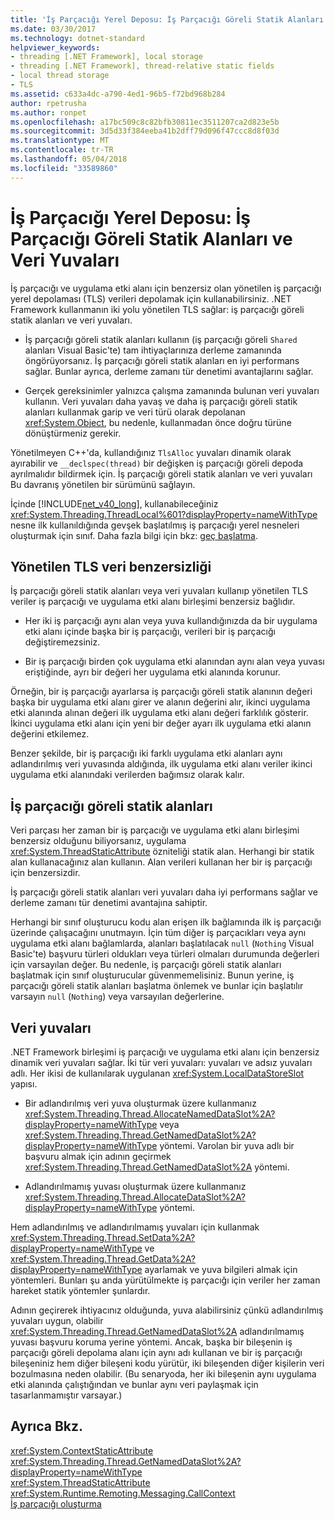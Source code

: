 ```yaml
---
title: 'İş Parçacığı Yerel Deposu: İş Parçacığı Göreli Statik Alanları ve Veri Yuvaları'
ms.date: 03/30/2017
ms.technology: dotnet-standard
helpviewer_keywords:
- threading [.NET Framework], local storage
- threading [.NET Framework], thread-relative static fields
- local thread storage
- TLS
ms.assetid: c633a4dc-a790-4ed1-96b5-f72bd968b284
author: rpetrusha
ms.author: ronpet
ms.openlocfilehash: a17bc509c8c82bfb30811ec3511207ca2d823e5b
ms.sourcegitcommit: 3d5d33f384eeba41b2dff79d096f47ccc8d8f03d
ms.translationtype: MT
ms.contentlocale: tr-TR
ms.lasthandoff: 05/04/2018
ms.locfileid: "33589860"
---
```

# <a name="thread-local-storage-thread-relative-static-fields-and-data-slots"></a>İş Parçacığı Yerel Deposu: İş Parçacığı Göreli Statik Alanları ve Veri Yuvaları
İş parçacığı ve uygulama etki alanı için benzersiz olan yönetilen iş parçacığı yerel depolaması (TLS) verileri depolamak için kullanabilirsiniz. .NET Framework kullanmanın iki yolu yönetilen TLS sağlar: iş parçacığı göreli statik alanları ve veri yuvaları.  
  
-   İş parçacığı göreli statik alanları kullanın (iş parçacığı göreli `Shared` alanları Visual Basic'te) tam ihtiyaçlarınıza derleme zamanında öngörüyorsanız. İş parçacığı göreli statik alanları en iyi performans sağlar. Bunlar ayrıca, derleme zamanı tür denetimi avantajlarını sağlar.  
  
-   Gerçek gereksinimler yalnızca çalışma zamanında bulunan veri yuvaları kullanın. Veri yuvaları daha yavaş ve daha iş parçacığı göreli statik alanları kullanmak garip ve veri türü olarak depolanan <xref:System.Object>, bu nedenle, kullanmadan önce doğru türüne dönüştürmeniz gerekir.  
  
 Yönetilmeyen C++'da, kullandığınız `TlsAlloc` yuvaları dinamik olarak ayırabilir ve `__declspec(thread)` bir değişken iş parçacığı göreli depoda ayrılmalıdır bildirmek için. İş parçacığı göreli statik alanları ve veri yuvaları Bu davranış yönetilen bir sürümünü sağlayın.  
  
 İçinde [!INCLUDE[net_v40_long](../../../includes/net-v40-long-md.md)], kullanabileceğiniz <xref:System.Threading.ThreadLocal%601?displayProperty=nameWithType> nesne ilk kullanıldığında gevşek başlatılmış iş parçacığı yerel nesneleri oluşturmak için sınıf. Daha fazla bilgi için bkz: [geç başlatma](../../../docs/framework/performance/lazy-initialization.md).  
  
## <a name="uniqueness-of-data-in-managed-tls"></a>Yönetilen TLS veri benzersizliği  
 İş parçacığı göreli statik alanları veya veri yuvaları kullanıp yönetilen TLS veriler iş parçacığı ve uygulama etki alanı birleşimi benzersiz bağlıdır.  
  
-   Her iki iş parçacığı aynı alan veya yuva kullandığınızda da bir uygulama etki alanı içinde başka bir iş parçacığı, verileri bir iş parçacığı değiştiremezsiniz.  
  
-   Bir iş parçacığı birden çok uygulama etki alanından aynı alan veya yuvası eriştiğinde, ayrı bir değeri her uygulama etki alanında korunur.  
  
 Örneğin, bir iş parçacığı ayarlarsa iş parçacığı göreli statik alanının değeri başka bir uygulama etki alanı girer ve alanın değerini alır, ikinci uygulama etki alanında alınan değeri ilk uygulama etki alanı değeri farklılık gösterir. İkinci uygulama etki alanı için yeni bir değer ayarı ilk uygulama etki alanın değerini etkilemez.  
  
 Benzer şekilde, bir iş parçacığı iki farklı uygulama etki alanları aynı adlandırılmış veri yuvasında aldığında, ilk uygulama etki alanı veriler ikinci uygulama etki alanındaki verilerden bağımsız olarak kalır.  
  
## <a name="thread-relative-static-fields"></a>İş parçacığı göreli statik alanları  
 Veri parçası her zaman bir iş parçacığı ve uygulama etki alanı birleşimi benzersiz olduğunu biliyorsanız, uygulama <xref:System.ThreadStaticAttribute> özniteliği statik alan. Herhangi bir statik alan kullanacağınız alan kullanın. Alan verileri kullanan her bir iş parçacığı için benzersizdir.  
  
 İş parçacığı göreli statik alanları veri yuvaları daha iyi performans sağlar ve derleme zamanı tür denetimi avantajına sahiptir.  
  
 Herhangi bir sınıf oluşturucu kodu alan erişen ilk bağlamında ilk iş parçacığı üzerinde çalışacağını unutmayın. İçin tüm diğer iş parçacıkları veya aynı uygulama etki alanı bağlamlarda, alanları başlatılacak `null` (`Nothing` Visual Basic'te) başvuru türleri oldukları veya türleri olmaları durumunda değerleri için varsayılan değer. Bu nedenle, iş parçacığı göreli statik alanları başlatmak için sınıf oluşturucular güvenmemelisiniz. Bunun yerine, iş parçacığı göreli statik alanları başlatma önlemek ve bunlar için başlatılır varsayın `null` (`Nothing`) veya varsayılan değerlerine.  
  
## <a name="data-slots"></a>Veri yuvaları  
 .NET Framework birleşimi iş parçacığı ve uygulama etki alanı için benzersiz dinamik veri yuvaları sağlar. İki tür veri yuvaları: yuvaları ve adsız yuvaları adlı. Her ikisi de kullanılarak uygulanan <xref:System.LocalDataStoreSlot> yapısı.  
  
-   Bir adlandırılmış veri yuva oluşturmak üzere kullanmanız <xref:System.Threading.Thread.AllocateNamedDataSlot%2A?displayProperty=nameWithType> veya <xref:System.Threading.Thread.GetNamedDataSlot%2A?displayProperty=nameWithType> yöntemi. Varolan bir yuva adlı bir başvuru almak için adının geçirmek <xref:System.Threading.Thread.GetNamedDataSlot%2A> yöntemi.  
  
-   Adlandırılmamış yuvası oluşturmak üzere kullanmanız <xref:System.Threading.Thread.AllocateDataSlot%2A?displayProperty=nameWithType> yöntemi.  
  
 Hem adlandırılmış ve adlandırılmamış yuvaları için kullanmak <xref:System.Threading.Thread.SetData%2A?displayProperty=nameWithType> ve <xref:System.Threading.Thread.GetData%2A?displayProperty=nameWithType> ayarlamak ve yuva bilgileri almak için yöntemleri. Bunları şu anda yürütülmekte iş parçacığı için veriler her zaman hareket statik yöntemler şunlardır.  
  
 Adının geçirerek ihtiyacınız olduğunda, yuva alabilirsiniz çünkü adlandırılmış yuvaları uygun, olabilir <xref:System.Threading.Thread.GetNamedDataSlot%2A> adlandırılmamış yuvası başvuru koruma yerine yöntemi. Ancak, başka bir bileşenin iş parçacığı göreli depolama alanı için aynı adı kullanan ve bir iş parçacığı bileşeniniz hem diğer bileşeni kodu yürütür, iki bileşenden diğer kişilerin veri bozulmasına neden olabilir. (Bu senaryoda, her iki bileşenin aynı uygulama etki alanında çalıştığından ve bunlar aynı veri paylaşmak için tasarlanmamıştır varsayar.)  
  
## <a name="see-also"></a>Ayrıca Bkz.  
 <xref:System.ContextStaticAttribute>  
 <xref:System.Threading.Thread.GetNamedDataSlot%2A?displayProperty=nameWithType>  
 <xref:System.ThreadStaticAttribute>  
 <xref:System.Runtime.Remoting.Messaging.CallContext>  
 [İş parçacığı oluşturma](../../../docs/standard/threading/index.md)
